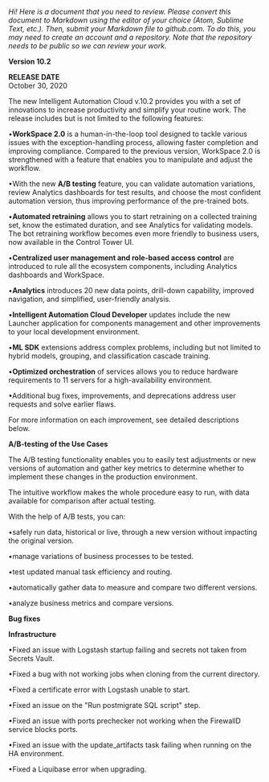 *Hi! Here is a document that you need to review. Please convert this
document to Markdown using the editor of your choice (Atom, Sublime
Text, etc.). Then, submit your Markdown file to github.com. To do this,
you may need to create an account and a repository. Note that the
repository needs to be public so we can review your work.*

**Version 10.2**

**RELEASE DATE**\
October 30, 2020

The new Intelligent Automation Cloud v.10.2 provides you with a set of
innovations to increase productivity and simplify your routine work. The
release includes but is not limited to the following features:

 •**WorkSpace 2.0** is a human-in-the-loop tool designed to tackle
 various issues with the exception-handling process, allowing faster
 completion and improving compliance. Compared to the previous version,
 WorkSpace 2.0 is strengthened with a feature that enables you to
 manipulate and adjust the workflow.

 •With the new **A/B testing** feature, you can validate automation
 variations, review Analytics dashboards for test results, and choose
 the most confident automation version, thus improving performance of
 the pre-trained bots.

 •**Automated retraining** allows you to start retraining on a
 collected training set, know the estimated duration, and see Analytics
 for validating models. The bot retraining workflow becomes even more
 friendly to business users, now available in the Control Tower UI.

 •**Centralized user management and role-based access control** are
 introduced to rule all the ecosystem components, including Analytics dashboards and
 WorkSpace.

 •**Analytics** introduces 20 new data points, drill-down capability,
 improved navigation, and simplified, user-friendly analysis.

 •**Intelligent Automation Cloud Developer** updates include the new
 Launcher application for components management and other improvements
 to your local development environment.

 •**ML SDK** extensions address complex problems, including but not
 limited to hybrid models, grouping, and classification cascade training.

 •**Optimized orchestration** of services allows you to reduce hardware
 requirements to 11 servers for a high-availability environment.

 •Additional bug fixes, improvements, and deprecations address user
 requests and solve earlier flaws.

 For more information on each improvement, see detailed descriptions
 below.

**A/B-testing of the Use Cases**

The A/B testing functionality enables you to easily test adjustments or
new versions of automation and gather key metrics to determine whether
to implement these changes in the production environment.

The intuitive workflow makes the whole procedure easy to run, with data
available for comparison after actual testing.

With the help of A/B tests, you can:

 •safely run data, historical or live, through a new version without
 impacting the original version.

 •manage variations of business processes to be tested.

 •test updated manual task efficiency and routing.

 •automatically gather data to measure and compare two different
 versions.
 
 •analyze business metrics and compare versions.

**Bug fixes**

**Infrastructure**

•Fixed an issue with Logstash startup failing and secrets not taken from
Secrets Vault.

•Fixed a bug with not working jobs when cloning from the current
directory. 

•Fixed a certificate error with Logstash unable to start.

•Fixed an issue on the \"Run postmigrate SQL script\" step.

•Fixed an issue with ports prechecker not working when the FirewallD
 service blocks ports.

•Fixed an issue with the update_artifacts task failing when running on
the HA environment.

•Fixed a Liquibase error when upgrading.
